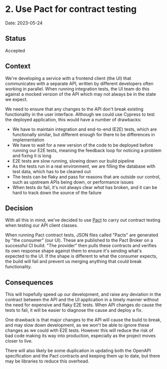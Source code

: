 # 2. Use Pact for contract testing

Date: 2023-05-24

## Status

Accepted

## Context

We're developing a service with a frontend client (the UI) that communicates
with a separate API, written by different developers often working in parallel.
When running integration tests, the UI team do this against a mocked version of
the API which may not always be in the state we expect.

We need to ensure that any changes to the API don't break existing
functionality in the user interface. Although we could use Cypress to test the
deployed application, this would have a number of drawbacks:

- We have to maintain integration and end-to-end (E2E) tests, which are functionally
  similar, but different enough for there to be differences in implementation
- We have to wait for a new version of the code to be deployed before running
  our E2E tests, meaning the feedback loop for noticing a problem and fixing it
  is long
- E2E tests are slow running, slowing down our build pipeline
- As the tests run in a real environment, we are filling the database with test
  data, which has to be cleaned out
- The tests can be flaky and pass for reasons that are outside our control,
  such as upstream APIs being down, or performance issues
- When tests do fail, it's not always clear _what_ has broken, and it can be
  hard to track down the source of the failure

## Decision

With all this in mind, we've decided to use [Pact](https://pact.io/) to carry
out contract testing when testing our API client classes.

When running Pact contract tests, JSON files called "Pacts" are generated by
"the consumer" (our UI). These are published to the Pact Broker on a successful
CI build. "The provider" then pulls these contracts and verifies its own
response shape against them to ensure it's sending what's expected to the UI.
If the shape is different to what the consumer expects, the build will fail and
prevent us merging anything that could break functionality.

## Consequences

This will hopefully speed up our development, and raise any deviation in the
contract between the API and the UI application in a timely manner without the
need for expensive and flaky E2E tests. When API changes do cause the tests to
fail, it will be easier to diagnose the cause and deploy a fix.

One drawback is that major changes to the API will cause the build to break,
and may slow down development, as we won't be able to ignore these changes as
we could with E2E tests. However this will reduce the risk of bad code making
its way into production, especially as the project moves closer to live.

There will also likely be some duplication in updating both the OpenAPI
specification and the Pact contracts and keeping them up to date, but there may
be libraries to reduce this overhead.

